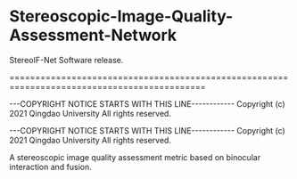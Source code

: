 # Stereoscopic-Image-Quality-Assessment-Network
StereoIF-Net Software release. 

============================================================================================

---COPYRIGHT NOTICE STARTS WITH THIS LINE------------ Copyright (c) 2021 Qingdao University All rights reserved.

---COPYRIGHT NOTICE STARTS WITH THIS LINE------------ Copyright (c) 2021 Qingdao University All rights reserved.

A stereoscopic image quality assessment metric based on binocular interaction and fusion.
